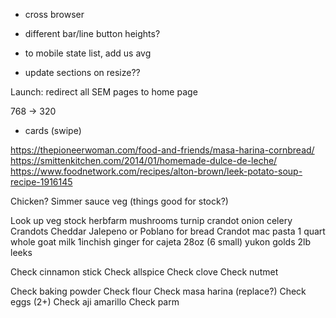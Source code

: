 - cross browser



- different bar/line button heights?
- to mobile state list, add us avg

- update sections on resize??	

Launch:
redirect all SEM pages to home page

768 -> 320
- cards (swipe)












https://thepioneerwoman.com/food-and-friends/masa-harina-cornbread/
https://smittenkitchen.com/2014/01/homemade-dulce-de-leche/
https://www.foodnetwork.com/recipes/alton-brown/leek-potato-soup-recipe-1916145

Chicken?
Simmer sauce veg (things good for stock?)

Look up veg stock herbfarm
	mushrooms
	turnip
	crandot
	onion
	celery
Crandots
Cheddar
Jalepeno or Poblano for bread
Crandot mac pasta
1 quart whole goat milk
1inchish ginger for cajeta
28oz (6 small) yukon golds
2lb leeks

Check cinnamon stick
Check allspice
Check clove
Check nutmet


Check baking powder 
Check flour
Check masa harina (replace?)
Check eggs (2+)
Check aji amarillo
Check parm
